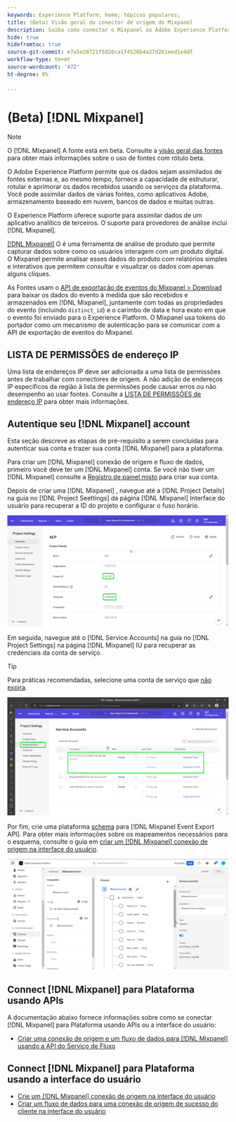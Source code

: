 ```yaml
---
keywords: Experience Platform; home; tópicos populares;
title: (Beta) Visão geral do conector de origem do Mixpanel
description: Saiba como conectar o Mixpanel ao Adobe Experience Platform usando APIs ou a interface do usuário.
hide: true
hidefromtoc: true
source-git-commit: e7a5e20721f5826ca1f4520b4a27d261eed1e4df
workflow-type: tm+mt
source-wordcount: '472'
ht-degree: 0%

---
```


# (Beta) [!DNL Mixpanel]

>[!NOTE]
>
>O [!DNL Mixpanel] A fonte está em beta. Consulte a [visão geral das fontes](../../home.md#terms-and-conditions) para obter mais informações sobre o uso de fontes com rótulo beta.

O Adobe Experience Platform permite que os dados sejam assimilados de fontes externas e, ao mesmo tempo, fornece a capacidade de estruturar, rotular e aprimorar os dados recebidos usando os serviços da plataforma. Você pode assimilar dados de várias fontes, como aplicativos Adobe, armazenamento baseado em nuvem, bancos de dados e muitas outras.

O Experience Platform oferece suporte para assimilar dados de um aplicativo analítico de terceiros. O suporte para provedores de análise inclui [!DNL Mixpanel].

[[!DNL Mixpanel]](https://www.mixpanel.com) O é uma ferramenta de análise de produto que permite capturar dados sobre como os usuários interagem com um produto digital. O Mixpanel permite analisar esses dados do produto com relatórios simples e interativos que permitem consultar e visualizar os dados com apenas alguns cliques.

As Fontes usam o [API de exportação de eventos do Mixpanel > Download](https://developer.mixpanel.com/reference/raw-event-export) para baixar os dados do evento à medida que são recebidos e armazenados em [!DNL Mixpanel], juntamente com todas as propriedades do evento (incluindo `distinct_id`) e o carimbo de data e hora exato em que o evento foi enviado para o Experience Platform. O Mixpanel usa tokens do portador como um mecanismo de autenticação para se comunicar com a API de exportação de eventos do Mixpanel.

## LISTA DE PERMISSÕES de endereço IP

Uma lista de endereços IP deve ser adicionada a uma lista de permissões antes de trabalhar com conectores de origem. A não adição de endereços IP específicos da região à lista de permissões pode causar erros ou não desempenho ao usar fontes. Consulte a [LISTA DE PERMISSÕES de endereço IP](../../ip-address-allow-list.md) para obter mais informações.

## Autentique seu [!DNL Mixpanel] account

Esta seção descreve as etapas de pré-requisito a serem concluídas para autenticar sua conta e trazer sua conta [!DNL Mixpanel] para a plataforma.

Para criar um [!DNL Mixpanel] conexão de origem e fluxo de dados, primeiro você deve ter um [!DNL Mixpanel] conta. Se você não tiver um [!DNL Mixpanel] consulte a [Registro de painel misto](https://mixpanel.com/register/) para criar sua conta.

Depois de criar uma [!DNL Mixpanel] , navegue até a [!DNL Project Details] na guia no [!DNL Project Seettings] da página [!DNL Mixpanel] Interface do usuário para recuperar a ID do projeto e configurar o fuso horário.

![mixpanel-project-settings](../../images/tutorials/create/mixpanel-export-events/mixpanel-project-settings.png)

Em seguida, navegue até o [!DNL Service Accounts] na guia no [!DNL Project Settings] na página [!DNL Mixpanel] IU para recuperar as credenciais da conta de serviço.

>[!TIP]
>
>Para práticas recomendadas, selecione uma conta de serviço que [não expira](https://developer.mixpanel.com/reference/service-accounts#service-account-expiration).

![Conta do Serviço Mixpanel](../../images/tutorials/create/mixpanel-export-events/mixpanel-service-account.png)

Por fim, crie uma plataforma [schema](../../../xdm/schema/composition.md) para [!DNL Mixpanel Event Export API]. Para obter mais informações sobre os mapeamentos necessários para o esquema, consulte o guia em [criar um [!DNL Mixpanel] conexão de origem na interface do usuário](../../tutorials/ui/create/analytics/mixpanel.md#additional-resources).

![Criar esquema](../../images/tutorials/create/mixpanel-export-events/schema.png)

## Connect [!DNL Mixpanel] para Plataforma usando APIs

A documentação abaixo fornece informações sobre como se conectar [!DNL Mixpanel] para Plataforma usando APIs ou a interface do usuário:

* [Criar uma conexão de origem e um fluxo de dados para [!DNL Mixpanel] usando a API do Serviço de Fluxo](../../tutorials/api/create/analytics/mixpanel.md)

## Connect [!DNL Mixpanel] para Plataforma usando a interface do usuário

* [Crie um [!DNL Mixpanel] conexão de origem na interface do usuário](../../tutorials/ui/create/analytics/mixpanel.md)
* [Criar um fluxo de dados para uma conexão de origem de sucesso do cliente na interface do usuário](../../tutorials/ui/dataflow/analytics.md)

